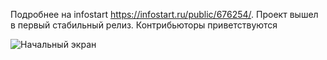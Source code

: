 Подробнее на infostart https://infostart.ru/public/676254/. Проект вышел в первый стабильный релиз. 
Контрибьюторы приветствуются

![Начальный экран](https://infostart.ru/upload/iblock/199/199171d9bbb3dd2fa3550553bae1468e.png)
